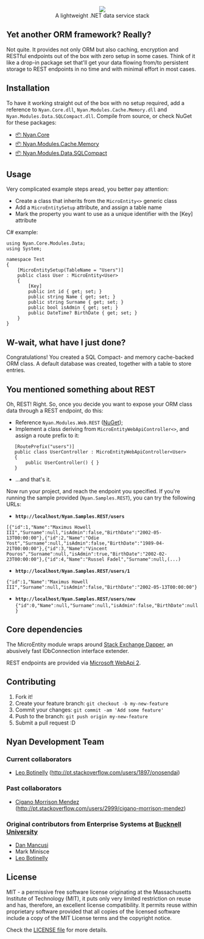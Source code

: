 <p align="center">
<img src='http://i.imgur.com/3lxWGRq.png' /></br>
A lightweight .NET data service stack
</p>



## Yet another ORM framework? Really?

Not quite. It provides not only ORM but also caching, encryption and RESTful endpoints out of the box with zero setup in some cases. Think of it like a drop-in package set that'll get your data flowing from/to persistent storage to REST endpoints in no time and with minimal effort in most cases.

## Installation

To have it working straight out of the box with no setup required, add a reference to `Nyan.Core.dll`, `Nyan.Modules.Cache.Memory.dll` and `Nyan.Modules.Data.SQLCompact.dll`. Compile from source, or check NuGet for these packages:

- [📦 Nyan.Core](https://www.nuget.org/packages/Nyan.Core/)
- [📦 Nyan.Modules.Cache.Memory](https://www.nuget.org/packages/Nyan.Modules.Cache.Memory/)
- [📦 Nyan.Modules.Data.SQLCompact](https://www.nuget.org/packages/Nyan.Modules.Data.SQLCompact/)

## Usage

Very complicated example steps aread, you better pay attention: 
 - Create a class that inherits from the `MicroEntity<>` generic class
 - Add a `MicroEntitySetup` attribute, and assign a table name
 - Mark the property you want to use as a unique identifier with the [Key] attribute

C# example:

    using Nyan.Core.Modules.Data;
    using System;
    
    namespace Test
    {
        [MicroEntitySetup(TableName = "Users")]
        public class User : MicroEntity<User>
        {
            [Key]
            public int id { get; set; }
            public string Name { get; set; }
            public string Surname { get; set; }
            public bool isAdmin { get; set; }
            public DateTime? BirthDate { get; set; }
        }
    }

## W-wait, what have I just done?

Congratulations! You created a SQL Compact- and memory cache-backed ORM class. A default database was created, together with a table to store entries.

## You mentioned something about REST

Oh, REST! Right. So, once you decide you want to expose your ORM class data through a REST endpoint, do this:

- Reference `Nyan.Modules.Web.REST` ([NuGet](https://www.nuget.org/packages/Nyan.Modules.Web.REST/));  
- Implement a class deriving from `MicroEntityWebApiController<>`, and assign a route prefix to it:
```
   [RoutePrefix("users")]  
   public class UserController : MicroEntityWebApiController<User>  
   {
       public UserController() { }  
   }
```
- ...and that's it.

Now run your project, and reach the endpoint you specified. If you're running the sample provided (`Nyan.Samples.REST`), you can try the following URLs:

- **`http://localhost/Nyan.Samples.REST/users`**  
 ```
[{"id":1,"Name":"Maximus Howell III","Surname":null,"isAdmin":false,"BirthDate":"2002-05-13T00:00:00"},{"id":2,"Name":"Odie Yost","Surname":null,"isAdmin":false,"BirthDate":"1989-04-21T00:00:00"},{"id":3,"Name":"Vincent Pouros","Surname":null,"isAdmin":true,"BirthDate":"2002-02-23T00:00:00"},{"id":4,"Name":"Russel Fadel","Surname":null,(...)
```
- **`http://localhost/Nyan.Samples.REST/users/1`**  
 ```
{"id":1,"Name":"Maximus Howell III","Surname":null,"isAdmin":false,"BirthDate":"2002-05-13T00:00:00"}
```

- **`http://localhost/Nyan.Samples.REST/users/new`**  
 `{"id":0,"Name":null,"Surname":null,"isAdmin":false,"BirthDate":null}`  

## Core dependencies

The MicroEntity module wraps around [Stack Exchange Dapper](https://github.com/StackExchange/dapper-dot-net), an abusively fast IDbConnection interface extender.

REST endpoints are provided via [Microsoft WebApi 2](http://www.asp.net/web-api/overview/releases/whats-new-in-aspnet-web-api-22).

## Contributing

1. Fork it!
2. Create your feature branch: `git checkout -b my-new-feature`
3. Commit your changes: `git commit -am 'Add some feature'`
4. Push to the branch: `git push origin my-new-feature`
5. Submit a pull request :D

## Nyan Development Team

### Current collaborators
- [Leo Botinelly](https://www.linkedin.com/in/lbotinelly) (http://pt.stackoverflow.com/users/1897/onosendai)

### Past collaborators
- [Cigano Morrison Mendez](https://github.com/cigano) (http://pt.stackoverflow.com/users/2999/cigano-morrison-mendez)

### Original contributors from Enterprise Systems at [Bucknell University](https://www.bucknell.edu)

- [Dan Mancusi](mailto:dmancusi@bucknell.edu)  
- Mark Minisce  
- [Leo Botinelly](mailto:leo.botinelly@bucknell.edu)  

## License
MIT - a permissive free software license originating at the Massachusetts Institute of Technology (MIT), it puts only very limited restriction on reuse and has, therefore, an excellent license compatibility. It permits reuse within proprietary software provided that all copies of the licensed software include a copy of the MIT License terms and the copyright notice.


Check the [LICENSE file](https://github.com/bucknellu/Nyan/blob/master/LICENSE) for more details.
